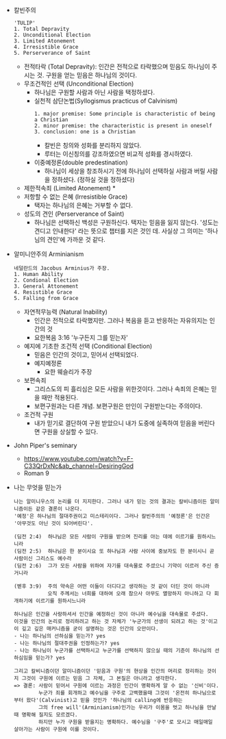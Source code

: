 * 칼빈주의
  ```
  'TULIP'
  1. Total Depravity
  2. Unconditional Election
  3. Limited Atonement
  4. Irresistible Grace
  5. Perserverance of Saint
  ```
  * 전적타락 (Total Depravity): 인간은 전적으로 타락했으며 믿음도 하나님이 주시는 것. 구원을 얻는 믿음은 하나님의 것이다.
  * 무조건적인 선택 (Unconditional Election)
    * 하나님은 구원할 사람과 아닌 사람을 택정하셨다.
    * 실천적 삼단논법(Syllogismus practicus of Calvinism)
      ```
      1. major premise: Some principle is characteristic of being a Christian
      2. minor premise: the characteristic is present in oneself
      3. conclusion: one is a Christian
      ```
      * 칼빈은 칭의와 성화를 분리하지 않았다.
      * 루터는 이신칭의를 강조하였으면 비교적 성화를 경시하였다.
    * 이중예정론(double predestination)
      * 하나님이 세상을 창조하시기 전에 하나님이 선택하실 사람과 버릴 사람을 정하셨다. (정하실 것을 정하셨다)
  * 제한적속죄 (Limited Atonement)
    * 
  * 저항할 수 없는 은혜 (Irresistible Grace)
     * 택자는 하나님의 은혜는 거부할 수 없다.
  * 성도의 견인 (Perserverance of Saint)
    * 하나님은 선택하신 백성은 구원하신다. 택자는 믿음을 잃지 않는다. '성도는 견디고 인내한다' 라는 뜻으로 챕터를 지은 것인 데.
      사실상 그 의미는 '하나님의 견인'에 가까운 것 같다.
* 알미니안주의 Arminianism
  ```
  네덜란드의 Jacobus Arminius가 주장.
  1. Human Ability
  2. Condional Election
  3. General Attonement
  4. Resistible Grace
  5. Falling from Grace
  ```
  * 자연적무능력 (Natural Inability)
    * 인간은 전적으로 타락했지만. 그러나 복음을 듣고 반응하는 자유의지는 인간의 것
    * 요한복음 3:16 '누구든지 그를 믿는자'
  * 예지에 기초한 조건적 선택 (Conditional Election)
    * 믿음은 인간의 것이고, 믿어서 선택되었다.
    * 예지예정론
      * 요한 웨슬리가 주장
  * 보편속죄
    * 그리스도의 피 흘리심은 모든 사람을 위한것이다. 그러나 속죄의 은혜는 믿을 때만 적용된다.
    * 보편구원과는 다른 개념. 보편구원은 만인이 구원받는다는 주의이다.
  * 조건적 구원
    * 내가 믿기로 결단하여 구원 받았으니 내가 도중에 실족하여 믿음을 버린다면 구원을 상실할 수 있다.
      
* John Piper's seminary
  * https://www.youtube.com/watch?v=F-C33QrDxNc&ab_channel=DesiringGod
  * Roman 9
* 나는 무엇을 믿는가
  ```
  나는 알미니우스의 논리를 더 지지한다. 그러나 내가 믿는 것의 결과는 칼비니즘이든 알미니즘이든 같은 결론이 나온다.
  '예정'은 하나님의 절대주권이고 미스테리이다. 그러나 칼빈주의의 '예정론'은 인간은 '아무것도 아닌 것이 되어버린다'.
  
  (딤전 2:4)	하나님은 모든 사람이 구원을 받으며 진리를 아는 데에 이르기를 원하시느니라
  (딤전 2:5)	하나님은 한 분이시요 또 하나님과 사람 사이에 중보자도 한 분이시니 곧 사람이신 그리스도 예수라
  (딤전 2:6)	그가 모든 사람을 위하여 자기를 대속물로 주셨으니 기약이 이르러 주신 증거니라
  
  (벧후 3:9)  주의 약속은 어떤 이들이 더디다고 생각하는 것 같이 더딘 것이 아니라
             오직 주께서는 너희를 대하여 오래 참으사 아무도 멸망하지 아니하고 다 회개하기에 이르기를 원하시느니라

  하나님은 인간을 사랑하셔서 인간을 예정하신 것이 아니라 예수님을 대속물로 주셨다.
  이것을 인간의 논리로 정리하려고 하는 것 자체가 '누군가의 선생이 되려고 하는 것'이고 이 깊고 깊은 매커니즘을 굳이 설명하는 것은 인간의 오만이다.
  - 나는 하나님의 선하심을 믿는가? yes
  - 나는 하나님의 절대주권을 인정하는가? yes
  - 나는 하나님이 누군가를 선택하시고 누군가를 선택하지 않으실 때의 기준이 하나님의 선하심임을 믿는가? yes
  
  그리고 칼비니즘이던 알미니즘이던 '믿음과 구원'의 현상을 인간의 머리로 정리하는 것이지 그것이 구원에 이르는 믿음 그 자체, 그 본질은 아니라고 생각한다.
  => 결론: 사람이 믿어서 구원에 이르는 과정은 인간이 명확하게 알 수 없는 '신비'이다.
          누군가 죄를 회개하고 예수님을 구주로 고백했을때 그것이 '온전히 하나님으로부터 왔다'(Calvinist)고 믿을 것인가 '하나님의 calling에 반응하는
          그의 free will'(Arminianism)인가는 우리가 이몸을 벗고 하나님을 만날때 명확해 질지도 모르겠다.
          하지만 누가 구원을 받을지는 명확하다. 예수님을 '구주'로 모시고 매일매일 살아가는 사람이 구원에 이를 것이다.
  ```
  

